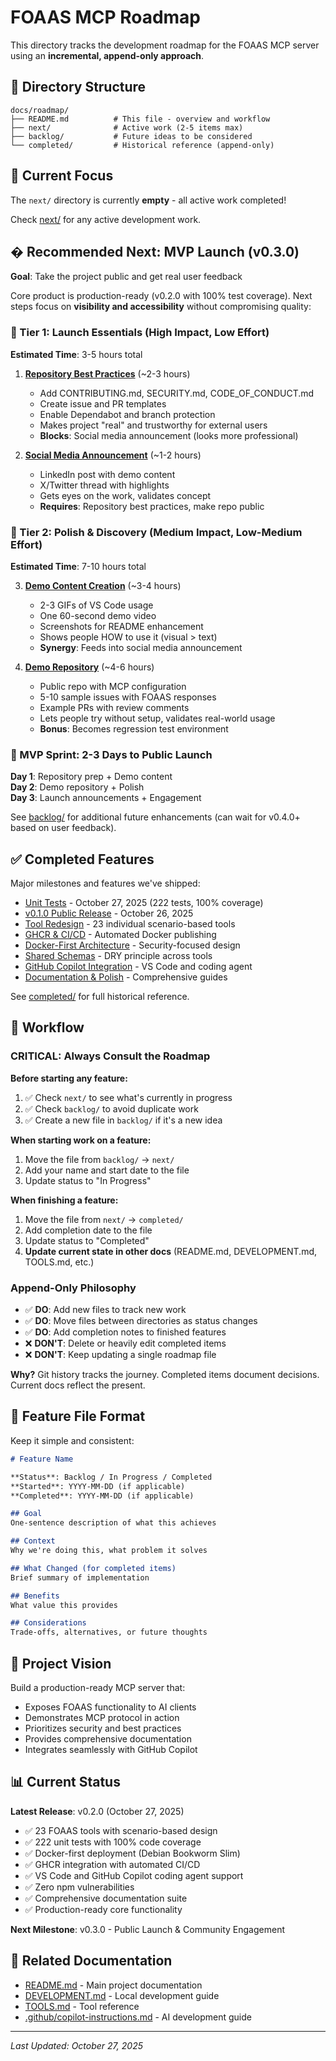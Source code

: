 # FOAAS MCP Roadmap

This directory tracks the development roadmap for the FOAAS MCP server using an **incremental, append-only approach**.

## 📁 Directory Structure

```
docs/roadmap/
├── README.md          # This file - overview and workflow
├── next/              # Active work (2-5 items max)
├── backlog/           # Future ideas to be considered
└── completed/         # Historical reference (append-only)
```

## 🎯 Current Focus

The `next/` directory is currently **empty** - all active work completed!

Check [next/](next/) for any active development work.

## � Recommended Next: MVP Launch (v0.3.0)

**Goal**: Take the project public and get real user feedback

Core product is production-ready (v0.2.0 with 100% test coverage). Next steps focus on **visibility and accessibility** without compromising quality:

### 📝 Tier 1: Launch Essentials (High Impact, Low Effort)
**Estimated Time**: 3-5 hours total

1. **[Repository Best Practices](backlog/repository-best-practices.md)** (~2-3 hours)
   - Add CONTRIBUTING.md, SECURITY.md, CODE_OF_CONDUCT.md
   - Create issue and PR templates
   - Enable Dependabot and branch protection
   - Makes project "real" and trustworthy for external users
   - **Blocks**: Social media announcement (looks more professional)

2. **[Social Media Announcement](backlog/social-media-announcement.md)** (~1-2 hours)
   - LinkedIn post with demo content
   - X/Twitter thread with highlights
   - Gets eyes on the work, validates concept
   - **Requires**: Repository best practices, make repo public

### 🎨 Tier 2: Polish & Discovery (Medium Impact, Low-Medium Effort)
**Estimated Time**: 7-10 hours total

3. **[Demo Content Creation](backlog/demo-content.md)** (~3-4 hours)
   - 2-3 GIFs of VS Code usage
   - One 60-second demo video
   - Screenshots for README enhancement
   - Shows people HOW to use it (visual > text)
   - **Synergy**: Feeds into social media announcement

4. **[Demo Repository](backlog/demo-repository.md)** (~4-6 hours)
   - Public repo with MCP configuration
   - 5-10 sample issues with FOAAS responses
   - Example PRs with review comments
   - Lets people try without setup, validates real-world usage
   - **Bonus**: Becomes regression test environment

### 🎯 MVP Sprint: 2-3 Days to Public Launch

**Day 1**: Repository prep + Demo content  
**Day 2**: Demo repository + Polish  
**Day 3**: Launch announcements + Engagement

See [backlog/](backlog/) for additional future enhancements (can wait for v0.4.0+ based on user feedback).

## ✅ Completed Features

Major milestones and features we've shipped:

- [Unit Tests](completed/unit-tests.md) - October 27, 2025 (222 tests, 100% coverage)
- [v0.1.0 Public Release](completed/v0.1.0-release.md) - October 26, 2025
- [Tool Redesign](completed/tool-redesign.md) - 23 individual scenario-based tools
- [GHCR & CI/CD](completed/ghcr-cicd.md) - Automated Docker publishing
- [Docker-First Architecture](completed/docker-first-architecture.md) - Security-focused design
- [Shared Schemas](completed/shared-schemas.md) - DRY principle across tools
- [GitHub Copilot Integration](completed/copilot-integration.md) - VS Code and coding agent
- [Documentation & Polish](completed/documentation-polish.md) - Comprehensive guides

See [completed/](completed/) for full historical reference.

## 🔄 Workflow

### CRITICAL: Always Consult the Roadmap

**Before starting any feature:**
1. ✅ Check `next/` to see what's currently in progress
2. ✅ Check `backlog/` to avoid duplicate work
3. ✅ Create a new file in `backlog/` if it's a new idea

**When starting work on a feature:**
1. Move the file from `backlog/` → `next/`
2. Add your name and start date to the file
3. Update status to "In Progress"

**When finishing a feature:**
1. Move the file from `next/` → `completed/`
2. Add completion date to the file
3. Update status to "Completed"
4. **Update current state in other docs** (README.md, DEVELOPMENT.md, TOOLS.md, etc.)

### Append-Only Philosophy

- ✅ **DO**: Add new files to track new work
- ✅ **DO**: Move files between directories as status changes
- ✅ **DO**: Add completion notes to finished features
- ❌ **DON'T**: Delete or heavily edit completed items
- ❌ **DON'T**: Keep updating a single roadmap file

**Why?** Git history tracks the journey. Completed items document decisions. Current docs reflect the present.

## 📝 Feature File Format

Keep it simple and consistent:

```markdown
# Feature Name

**Status**: Backlog / In Progress / Completed
**Started**: YYYY-MM-DD (if applicable)
**Completed**: YYYY-MM-DD (if applicable)

## Goal
One-sentence description of what this achieves

## Context
Why we're doing this, what problem it solves

## What Changed (for completed items)
Brief summary of implementation

## Benefits
What value this provides

## Considerations
Trade-offs, alternatives, or future thoughts
```

## 🎯 Project Vision

Build a production-ready MCP server that:
- Exposes FOAAS functionality to AI clients
- Demonstrates MCP protocol in action
- Prioritizes security and best practices
- Provides comprehensive documentation
- Integrates seamlessly with GitHub Copilot

## 📊 Current Status

**Latest Release**: v0.2.0 (October 27, 2025)
- ✅ 23 FOAAS tools with scenario-based design
- ✅ 222 unit tests with 100% code coverage
- ✅ Docker-first deployment (Debian Bookworm Slim)
- ✅ GHCR integration with automated CI/CD
- ✅ VS Code and GitHub Copilot coding agent support
- ✅ Zero npm vulnerabilities
- ✅ Comprehensive documentation suite
- ✅ Production-ready core functionality

**Next Milestone**: v0.3.0 - Public Launch & Community Engagement

## 🔗 Related Documentation

- [README.md](../../README.md) - Main project documentation
- [DEVELOPMENT.md](../DEVELOPMENT.md) - Local development guide
- [TOOLS.md](../TOOLS.md) - Tool reference
- [.github/copilot-instructions.md](../../.github/copilot-instructions.md) - AI development guide

---

*Last Updated: October 27, 2025*
